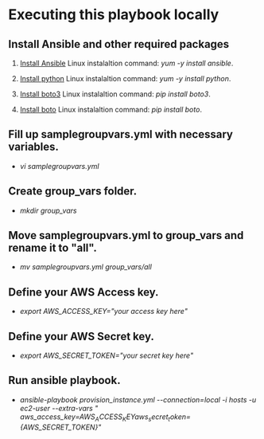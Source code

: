# Executing this playbook locally

## Install Ansible and other required packages
1. [Install Ansible](http://docs.ansible.com/ansible/intro_installation.html)
Linux instalaltion command: *yum -y install ansible*.

1. [Install python](http://boto.cloudhackers.com/en/latest/getting_started.html)
Linux instalaltion command: *yum -y install python*.

1. [Install boto3](https://boto3.readthedocs.io/en/latest/guide/quickstart.html#installation)
Linux instalaltion command: *pip install boto3*.

1. [Install boto](http://boto.cloudhackers.com/en/latest/getting_started.html)
Linux instalaltion command: *pip install boto*.



## Fill up samplegroupvars.yml with necessary variables.
- *vi samplegroupvars.yml*


## Create group_vars folder.
- *mkdir group_vars*


## Move samplegroupvars.yml to group_vars and rename it to "all".
- *mv samplegroupvars.yml group_vars/all*


## Define your AWS Access key.
- *export AWS_ACCESS_KEY="your access key here"*


## Define your AWS Secret key.
- *export AWS_SECRET_TOKEN="your secret key here"*


## Run ansible playbook.
- *ansible-playbook provision_instance.yml --connection=local -i hosts -u ec2-user --extra-vars " aws_access_key=${AWS_ACCESS_KEY} aws_secret_token=${AWS_SECRET_TOKEN}"*
